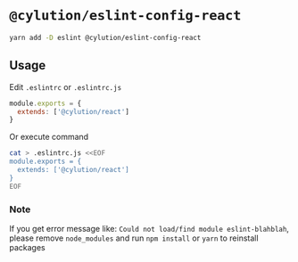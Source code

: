 # `@cylution/eslint-config-react`

```bash
yarn add -D eslint @cylution/eslint-config-react
```
## Usage

Edit ``.eslintrc`` or ``.eslintrc.js``
```js
module.exports = {
  extends: ['@cylution/react']
}
```

Or execute command
```bash
cat > .eslintrc.js <<EOF
module.exports = {
  extends: ['@cylution/react']
}
EOF
```

### Note
If you get error message like: `Could not load/find module eslint-blahblah`, please remove `node_modules` and run `npm install` or `yarn` to reinstall packages
